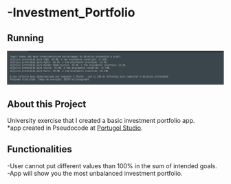# -Investment_Portfolio 
## Running   

![Preview-Screens](https://github.com/devWeslei/-Investment_Portfolio/blob/main/assets/example.png)


## About this Project

University exercise that I created a basic investment portfolio app.   
*app created in Pseudocode at [Portugol Studio](http://lite.acad.univali.br/portugol/).


## Functionalities
-User cannot put different values than 100% in the sum of intended goals.   
-App will show you the most unbalanced investment portfolio.

